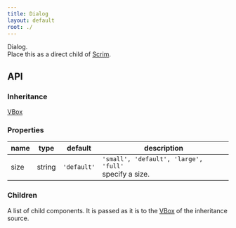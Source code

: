 ```yaml
---
title: Dialog
layout: default
root: ./
---
```


Dialog.  
Place this as a direct child of [Scrim](scrim).

API
--------

### Inheritance

[VBox](vbox)

### Properties

| name | type | default | description |
| ---- | -- | ----------- | ---- |
| size | string | `'default'` | `'small', 'default', 'large', 'full'`<br />specify a size. |

### Children

A list of child components. It is passed as it is to the [VBox](vbox) of the inheritance source.